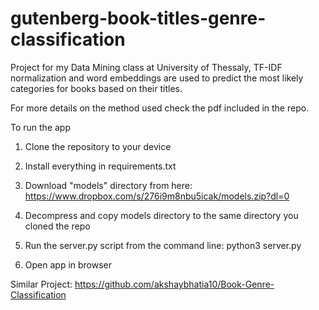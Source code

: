 # gutenberg-book-titles-genre-classification

Project for my Data Mining class at University of Thessaly, TF-IDF normalization and word embeddings are used to predict the most 
likely categories for books based on their titles.

For more details on the method used check the pdf included in the repo.

To run the app

1. Clone the repository to your device

2. Install everything in requirements.txt

3. Download "models" directory from here: https://www.dropbox.com/s/276i9m8nbu5icak/models.zip?dl=0

4. Decompress and copy models directory to the same directory you cloned the repo

5. Run the server.py script from the command line: python3 server.py

6. Open app in browser

Similar Project: https://github.com/akshaybhatia10/Book-Genre-Classification
